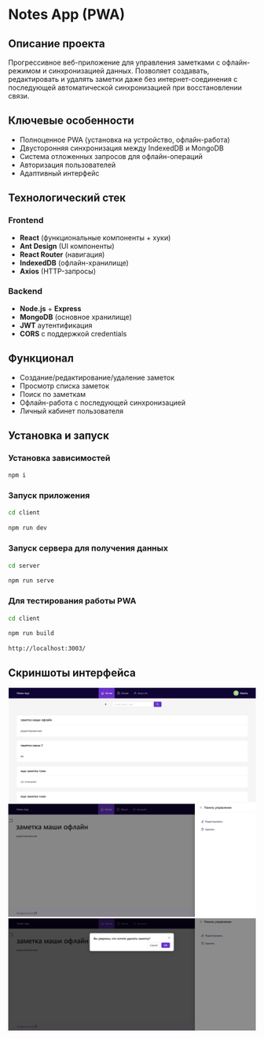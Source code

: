 # Notes App (PWA)

## Описание проекта

Прогрессивное веб-приложение для управления заметками с офлайн-режимом и синхронизацией данных. Позволяет создавать, редактировать и удалять заметки даже без интернет-соединения с последующей автоматической синхронизацией при восстановлении связи.

## Ключевые особенности

- Полноценное PWA (установка на устройство, офлайн-работа)
- Двусторонняя синхронизация между IndexedDB и MongoDB
- Система отложенных запросов для офлайн-операций
- Авторизация пользователей
- Адаптивный интерфейс

## Технологический стек

### Frontend

- **React** (функциональные компоненты + хуки)
- **Ant Design** (UI компоненты)
- **React Router** (навигация)
- **IndexedDB** (офлайн-хранилище)
- **Axios** (HTTP-запросы)

### Backend

- **Node.js** + **Express**
- **MongoDB** (основное хранилище)
- **JWT** аутентификация
- **CORS** с поддержкой credentials

## Функционал

- Создание/редактирование/удаление заметок
- Просмотр списка заметок
- Поиск по заметкам
- Офлайн-работа с последующей синхронизацией
- Личный кабинет пользователя

## Установка и запуск

### Установка зависимостей

```bash
npm i
```

### Запуск приложения

```bash
cd client
```

```bash
npm run dev
```

### Запуск сервера для получения данных

```bash
cd server
```

```bash
npm run serve
```

### Для тестирования работы PWA

```bash
cd client
```

```bash
npm run build
```

```
http://localhost:3003/
```

## Скриншоты интерфейса

![Список заметок](notes.PNG)
![Страница заметки](notes2.PNG)
![Модальное окно, удаление](notes3.PNG)
